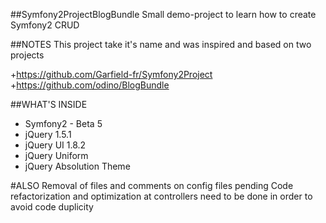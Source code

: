 ##Symfony2ProjectBlogBundle
Small demo-project to learn how to create Symfony2 CRUD

##NOTES
This project take it's name and was inspired and based on two projects

+https://github.com/Garfield-fr/Symfony2Project
+https://github.com/odino/BlogBundle

##WHAT'S INSIDE
+ Symfony2  - Beta 5
+ jQuery 1.5.1
+ jQuery UI 1.8.2
+ jQuery Uniform
+ jQuery Absolution Theme

#ALSO
Removal of files and comments on config files pending
Code refactorization and optimization at controllers need to be done in order to avoid code duplicity

